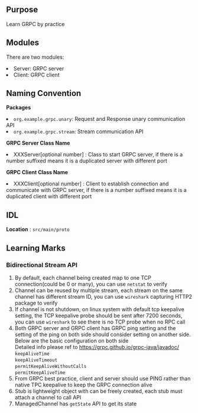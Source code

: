 ## Purpose
Learn GRPC by practice
## Modules
There are two modules:
<li>Server: GRPC server</li>
<li>Client: GRPC client</li>

## Naming Convention
<b>Packages</b>
<li><code>org.example.grpc.unary</code>: Request and Response unary communication API</li>
<li><code>org.example.grpc.stream</code>: Stream communication API</li>

<b>GRPC Server Class Name</b>
<li>XXXServer[optional number] : Class to start GRPC server, if there is a number suffixed means it is a duplicated server with different port</li>

<b>GRPC Client Class Name</b>
<li>XXXClient[optional number] : Client to establish connection and communicate with GRPC server, if there is a number suffixed means it is a duplicated client with different port</li>

## IDL
<b>Location</b> : <code>src/main/proto</code>

## Learning Marks
### Bidirectional Stream API
1. By default, each channel being created map to one TCP connection(could be 0 or many), you can use <code>netstat</code> to verify
2. Channel can be reused by multiple stream, each stream on the same channel has different stream ID, you can use <code>wireshark</code> capturing HTTP2 package to verify
3. If channel is not shutdown, on linux system with default tcp keepalive setting, the TCP keepalive probe should be sent after 7200 seconds, you can use <code>wireshark</code> to see there is no TCP probe when no RPC call
4. Both GRPC server and GRPC client has GRPC ping setting and the setting of the ping on both side should consider setting on another side. Below are the basic configuration on both side<br>
Detailed info please ref to https://grpc.github.io/grpc-java/javadoc/<br>
   <code>keepAliveTime</code> <br>
   <code>keepAliveTimeout</code> <br>
   <code>permitKeepAliveWithoutCalls</code> <br> 
   <code>permitKeepAliveTime</code> <br>
5. From GRPC best practice, client and server should use PING rather than native TPC keepalive to keep the GRPC connection alive  
6. Stub is lightweight object with can be freely created, each stub must attach a channel to call API
7. ManagedChannel has <code>getState</code> API to get its state

